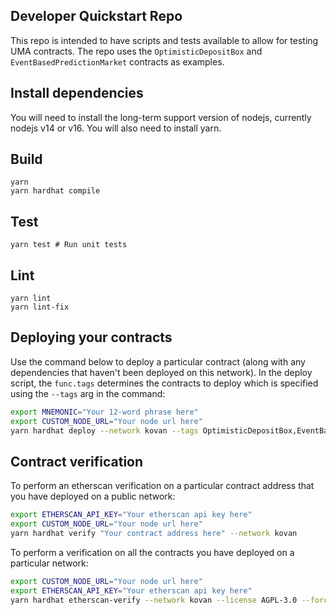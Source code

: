 ## Developer Quickstart Repo

This repo is intended to have scripts and tests available to allow for testing UMA contracts. The repo uses the `OptimisticDepositBox` and `EventBasedPredictionMarket` contracts as examples.

## Install dependencies

You will need to install the long-term support version of nodejs, currently nodejs v14 or v16. You will also need to install yarn.

## Build

```shell
yarn
yarn hardhat compile
```

## Test

```shell
yarn test # Run unit tests
```

## Lint

```shell
yarn lint
yarn lint-fix
```

## Deploying your contracts

Use the command below to deploy a particular contract (along with any dependencies that haven't been deployed on this network). In the deploy script, the `func.tags` determines the contracts to deploy which is specified using the `--tags` arg in the command:

```sh
export MNEMONIC="Your 12-word phrase here"
export CUSTOM_NODE_URL="Your node url here"
yarn hardhat deploy --network kovan --tags OptimisticDepositBox,EventBasedPredictionMarket
```

## Contract verification

To perform an etherscan verification on a particular contract address that you have deployed on a public network:

```sh
export ETHERSCAN_API_KEY="Your etherscan api key here"
export CUSTOM_NODE_URL="Your node url here"
yarn hardhat verify "Your contract address here" --network kovan
```

To perform a verification on all the contracts you have deployed on a particular network:

```sh
export CUSTOM_NODE_URL="Your node url here"
export ETHERSCAN_API_KEY="Your etherscan api key here"
yarn hardhat etherscan-verify --network kovan --license AGPL-3.0 --force-license
```

